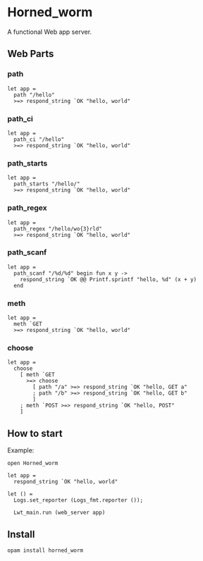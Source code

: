 # Horned_worm

A functional Web app server.

## Web Parts

### path

    let app =
      path "/hello"
      >=> respond_string `OK "hello, world"

### path_ci

    let app =
      path_ci "/hello"
      >=> respond_string `OK "hello, world"

### path_starts

    let app =
      path_starts "/hello/"
      >=> respond_string `OK "hello, world"

### path_regex

    let app =
      path_regex "/hello/wo{3}rld"
      >=> respond_string `OK "hello, world"

### path_scanf

    let app =
      path_scanf "/%d/%d" begin fun x y ->
        respond_string `OK @@ Printf.sprintf "hello, %d" (x + y)
      end

### meth

    let app =
      meth `GET
      >=> respond_string `OK "hello, world"

### choose

    let app =
      choose
        [ meth `GET
          >=> choose
            [ path "/a" >=> respond_string `OK "hello, GET a"
            ; path "/b" >=> respond_string `OK "hello, GET b"
            ]
        ; meth `POST >=> respond_string `OK "hello, POST"
        ]


## How to start

Example:

    open Horned_worm

    let app =
      respond_string `OK "hello, world"

    let () =
      Logs.set_reporter (Logs_fmt.reporter ());

      Lwt_main.run (web_server app)

## Install

    opam install horned_worm
